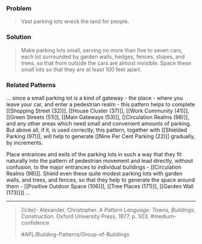 ### Problem
>Vast parking lots wreck the land for people.

### Solution
>Make parking lots small, serving no more than five to seven cars, each lot surrounded by garden walls, hedges, fences, slopes, and trees, so that from outside the cars are almost invisible. Space these small lots so that they are at least 100 feet apart.

### Related Patterns
... since a small parking lot is a kind of gateway - the place - where you leave your car, and enter a pedestrian realm - this pattern helps to complete [[Shopping Street (32)]], [[House Cluster (37)]], [[Work Community (41)]], [[Green Streets (51)]], [[Main Gateways (53)]], [[Circulation Realms (98)]], and any other areas which need small and convenient amounts of parking. But above all, if it, is used correctly, this pattern, together with [[Shielded Parking (97)]], will help to generate [[Nine Per Cent Parking (22)]] gradually, by increments.

Place entrances and exits of the parking lots in such a way that they fit naturally into the pattern of pedestrian movement and lead directly, without confusion, to the major entrances to individual buildings - [[Circulation Realms (98)]]. Shield even these quite modest parking lots with garden walls, and trees, and fences, so that they help to generate the space around them - [[Positive Outdoor Space (106)]], [[Tree Places (171)]], [[Garden Wall (173)]]] ...

---

> [!cite]- Alexander, Christopher. _A Pattern Language: Towns, Buildings, Construction_. Oxford University Press, 1977, p. 503.
> #medium-confidence
>
> #APL/Building-Patterns/Group-of-Buildings
